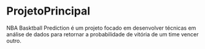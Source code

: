 # ProjetoPrincipal
NBA Basktball Prediction é um projeto focado em desenvolver técnicas em análise de dados para retornar a probabilidade de vitória de um time vencer outro.
